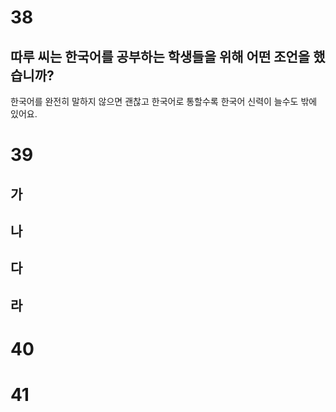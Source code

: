# 38
## 따루 씨는 한국어를 공부하는 학생들을 위해 어떤 조언을 했습니까?
한국어를 완전히 말하지 않으면 괜찮고 한국어로 통할수록 한국어 신력이 늘수도 밖에 있어요.
# 39
## 가
## 나
## 다
## 라
# 40
# 41